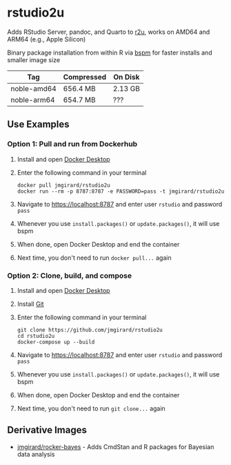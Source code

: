 # rstudio2u

Adds RStudio Server, pandoc, and Quarto to [r2u](https://github.com/rocker-org/r2u), works on AMD64 and ARM64 (e.g., Apple Silicon)

Binary package installation from within R via [bspm](https://cloud.r-project.org/package=bspm) for faster installs and smaller image size

| Tag         | Compressed | On Disk |
| ----------- | ---------- | ------- |
| noble-amd64 | 656.4 MB   | 2.13 GB |
| noble-arm64 | 654.7 MB  | ???     |


## Use Examples

### Option 1: Pull and run from Dockerhub

1. Install and open [Docker Desktop](https://www.docker.com/products/docker-desktop/)
2. Enter the following command in your terminal

    ```
    docker pull jmgirard/rstudio2u
    docker run --rm -p 8787:8787 -e PASSWORD=pass -t jmgirard/rstudio2u
    ```

3. Navigate to <https://localhost:8787> and enter user `rstudio` and password `pass`
4. Whenever you use `install.packages()` or `update.packages()`, it will use bspm
5. When done, open Docker Desktop and end the container
6. Next time, you don't need to run `docker pull...` again

### Option 2: Clone, build, and compose

1. Install and open [Docker Desktop](https://www.docker.com/products/docker-desktop/)
2. Install [Git](https://git-scm.com/downloads)
3. Enter the following command in your terminal

    ```
    git clone https://github.com/jmgirard/rstudio2u
    cd rstudio2u
    docker-compose up --build
    ```
4. Navigate to <https://localhost:8787> and enter user `rstudio` and password `pass`
5. Whenever you use `install.packages()` or `update.packages()`, it will use bspm
6. When done, open Docker Desktop and end the container
7. Next time, you don't need to run `git clone...` again

## Derivative Images

- [jmgirard/rocker-bayes](https://github.com/jmgirard/rocker-bayes) - Adds CmdStan and R packages for Bayesian data analysis
